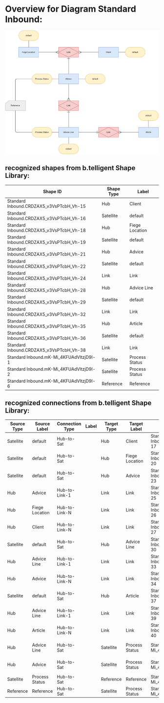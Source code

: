 # Overview for Diagram **Standard Inbound**:

![Diagram Standard Inbound](../png/Standard%20Inbound.png)
## recognized shapes from b.telligent Shape Library:

|Shape ID|Shape Type|Label|
|--------|----------|-----|
|Standard Inbound.CRDZAX5_v3VsPTcbH_Vh-15|Hub|Client|
|Standard Inbound.CRDZAX5_v3VsPTcbH_Vh-16|Satellite|default|
|Standard Inbound.CRDZAX5_v3VsPTcbH_Vh-18|Hub|Fiege Location|
|Standard Inbound.CRDZAX5_v3VsPTcbH_Vh-19|Satellite|default|
|Standard Inbound.CRDZAX5_v3VsPTcbH_Vh-21|Hub|Advice|
|Standard Inbound.CRDZAX5_v3VsPTcbH_Vh-22|Satellite|default|
|Standard Inbound.CRDZAX5_v3VsPTcbH_Vh-24|Link|Link|
|Standard Inbound.CRDZAX5_v3VsPTcbH_Vh-28|Hub|Advice Line|
|Standard Inbound.CRDZAX5_v3VsPTcbH_Vh-29|Satellite|default|
|Standard Inbound.CRDZAX5_v3VsPTcbH_Vh-32|Link|Link|
|Standard Inbound.CRDZAX5_v3VsPTcbH_Vh-35|Hub|Article|
|Standard Inbound.CRDZAX5_v3VsPTcbH_Vh-36|Satellite|default|
|Standard Inbound.CRDZAX5_v3VsPTcbH_Vh-38|Link|Link|
|Standard Inbound.mK-Mi_4KFUAdVltzjD9l-1|Satellite|Process Status|
|Standard Inbound.mK-Mi_4KFUAdVltzjD9l-2|Satellite|Process Status|
|Standard Inbound.mK-Mi_4KFUAdVltzjD9l-6|Reference|Reference|

## recognized connections from b.telligent Shape Library:

|Source Type|Source Label|Connection Type|Label|Target Type|Target Label|Connection ID|Source ID|Target ID|
|-----------|------------|---------------|-----|-----------|------------|-------------|---------|---------|
|Satellite|default|Hub-to-Sat||Hub|Client|Standard Inbound.CRDZAX5_v3VsPTcbH_Vh-17|Standard Inbound.CRDZAX5_v3VsPTcbH_Vh-16|Standard Inbound.CRDZAX5_v3VsPTcbH_Vh-15
|Satellite|default|Hub-to-Sat||Hub|Fiege Location|Standard Inbound.CRDZAX5_v3VsPTcbH_Vh-20|Standard Inbound.CRDZAX5_v3VsPTcbH_Vh-19|Standard Inbound.CRDZAX5_v3VsPTcbH_Vh-18
|Satellite|default|Hub-to-Sat||Hub|Advice|Standard Inbound.CRDZAX5_v3VsPTcbH_Vh-23|Standard Inbound.CRDZAX5_v3VsPTcbH_Vh-22|Standard Inbound.CRDZAX5_v3VsPTcbH_Vh-21
|Hub|Advice|Hub-to-Link-1||Link|Link|Standard Inbound.CRDZAX5_v3VsPTcbH_Vh-25|Standard Inbound.CRDZAX5_v3VsPTcbH_Vh-21|Standard Inbound.CRDZAX5_v3VsPTcbH_Vh-24
|Hub|Fiege Location|Hub-to-Link-N||Link|Link|Standard Inbound.CRDZAX5_v3VsPTcbH_Vh-26|Standard Inbound.CRDZAX5_v3VsPTcbH_Vh-18|Standard Inbound.CRDZAX5_v3VsPTcbH_Vh-24
|Hub|Client|Hub-to-Link-N||Link|Link|Standard Inbound.CRDZAX5_v3VsPTcbH_Vh-27|Standard Inbound.CRDZAX5_v3VsPTcbH_Vh-15|Standard Inbound.CRDZAX5_v3VsPTcbH_Vh-24
|Satellite|default|Hub-to-Sat||Hub|Advice Line|Standard Inbound.CRDZAX5_v3VsPTcbH_Vh-30|Standard Inbound.CRDZAX5_v3VsPTcbH_Vh-29|Standard Inbound.CRDZAX5_v3VsPTcbH_Vh-28
|Hub|Advice Line|Hub-to-Link-1||Link|Link|Standard Inbound.CRDZAX5_v3VsPTcbH_Vh-33|Standard Inbound.CRDZAX5_v3VsPTcbH_Vh-28|Standard Inbound.CRDZAX5_v3VsPTcbH_Vh-32
|Hub|Advice|Hub-to-Link-N||Link|Link|Standard Inbound.CRDZAX5_v3VsPTcbH_Vh-34|Standard Inbound.CRDZAX5_v3VsPTcbH_Vh-21|Standard Inbound.CRDZAX5_v3VsPTcbH_Vh-32
|Satellite|default|Hub-to-Sat||Hub|Article|Standard Inbound.CRDZAX5_v3VsPTcbH_Vh-37|Standard Inbound.CRDZAX5_v3VsPTcbH_Vh-36|Standard Inbound.CRDZAX5_v3VsPTcbH_Vh-35
|Hub|Advice Line|Hub-to-Link-1||Link|Link|Standard Inbound.CRDZAX5_v3VsPTcbH_Vh-39|Standard Inbound.CRDZAX5_v3VsPTcbH_Vh-28|Standard Inbound.CRDZAX5_v3VsPTcbH_Vh-38
|Hub|Article|Hub-to-Link-N||Link|Link|Standard Inbound.CRDZAX5_v3VsPTcbH_Vh-40|Standard Inbound.CRDZAX5_v3VsPTcbH_Vh-35|Standard Inbound.CRDZAX5_v3VsPTcbH_Vh-38
|Hub|Advice Line|Hub-to-Sat||Satellite|Process Status|Standard Inbound.mK-Mi_4KFUAdVltzjD9l-3|Standard Inbound.CRDZAX5_v3VsPTcbH_Vh-28|Standard Inbound.mK-Mi_4KFUAdVltzjD9l-2
|Hub|Advice|Hub-to-Sat||Satellite|Process Status|Standard Inbound.mK-Mi_4KFUAdVltzjD9l-5|Standard Inbound.CRDZAX5_v3VsPTcbH_Vh-21|Standard Inbound.mK-Mi_4KFUAdVltzjD9l-1
|Satellite|Process Status|Hub-to-Sat||Reference|Reference|Standard Inbound.mK-Mi_4KFUAdVltzjD9l-7|Standard Inbound.mK-Mi_4KFUAdVltzjD9l-1|Standard Inbound.mK-Mi_4KFUAdVltzjD9l-6
|Reference|Reference|Hub-to-Sat||Satellite|Process Status|Standard Inbound.mK-Mi_4KFUAdVltzjD9l-8|Standard Inbound.mK-Mi_4KFUAdVltzjD9l-6|Standard Inbound.mK-Mi_4KFUAdVltzjD9l-2
